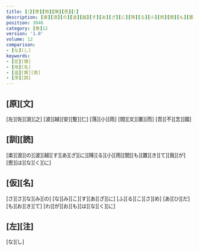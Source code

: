 ```yaml
---
title: [（][寄][物][陳][思][）]
description: [楽][浪][の][波][越][す][あ][ざ][に][降][る][小][雨][間][も][置][き][て][我][が][思][は][な][く][に]
position: 3046
category: [巻]12
version: '1.0'
volume: 12
comparison:
- [な][し]
keywords:
- [恋][情]
- [地][名]
- [滋][賀][県]
- [序][詞]
---
```


## [原][文]

[左][佐][浪][之] [波][越][安][蹔][仁] [落][小][雨] [間][文][置][而] [吾][不][念][國]

## [訓][読]

[楽][浪][の][波][越][す][あ][ざ][に][降][る][小][雨][間][も][置][き][て][我][が][思][は][な][く][に]

## [仮][名]

[さ][さ][な][み][の] [な][み][こ][す][あ][ざ][に] [ふ][る][こ][さ][め] [あ][ひ][だ][も][お][き][て] [わ][が][お][も][は][な][く][に]

## [左][注]

[な][し]
